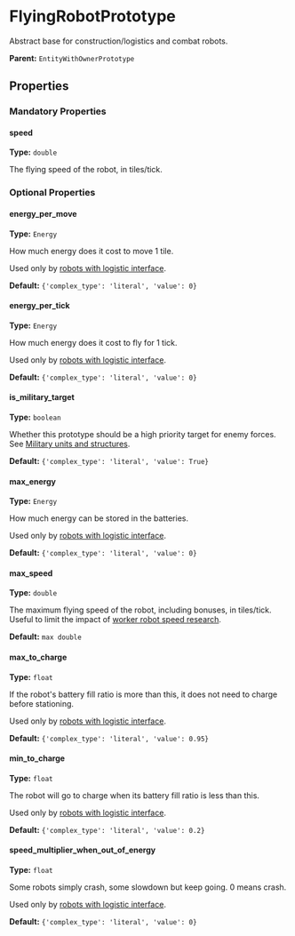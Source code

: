 # FlyingRobotPrototype

Abstract base for construction/logistics and combat robots.

**Parent:** `EntityWithOwnerPrototype`

## Properties

### Mandatory Properties

#### speed

**Type:** `double`

The flying speed of the robot, in tiles/tick.

### Optional Properties

#### energy_per_move

**Type:** `Energy`

How much energy does it cost to move 1 tile.

Used only by [robots with logistic interface](prototype:RobotWithLogisticInterfacePrototype).

**Default:** `{'complex_type': 'literal', 'value': 0}`

#### energy_per_tick

**Type:** `Energy`

How much energy does it cost to fly for 1 tick.

Used only by [robots with logistic interface](prototype:RobotWithLogisticInterfacePrototype).

**Default:** `{'complex_type': 'literal', 'value': 0}`

#### is_military_target

**Type:** `boolean`

Whether this prototype should be a high priority target for enemy forces. See [Military units and structures](https://wiki.factorio.com/Military_units_and_structures).

**Default:** `{'complex_type': 'literal', 'value': True}`

#### max_energy

**Type:** `Energy`

How much energy can be stored in the batteries.

Used only by [robots with logistic interface](prototype:RobotWithLogisticInterfacePrototype).

**Default:** `{'complex_type': 'literal', 'value': 0}`

#### max_speed

**Type:** `double`

The maximum flying speed of the robot, including bonuses, in tiles/tick. Useful to limit the impact of [worker robot speed research](prototype:WorkerRobotSpeedModifier).

**Default:** `max double`

#### max_to_charge

**Type:** `float`

If the robot's battery fill ratio is more than this, it does not need to charge before stationing.

Used only by [robots with logistic interface](prototype:RobotWithLogisticInterfacePrototype).

**Default:** `{'complex_type': 'literal', 'value': 0.95}`

#### min_to_charge

**Type:** `float`

The robot will go to charge when its battery fill ratio is less than this.

Used only by [robots with logistic interface](prototype:RobotWithLogisticInterfacePrototype).

**Default:** `{'complex_type': 'literal', 'value': 0.2}`

#### speed_multiplier_when_out_of_energy

**Type:** `float`

Some robots simply crash, some slowdown but keep going. 0 means crash.

Used only by [robots with logistic interface](prototype:RobotWithLogisticInterfacePrototype).

**Default:** `{'complex_type': 'literal', 'value': 0}`

